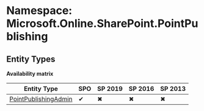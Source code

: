 # Namespace: Microsoft.Online.SharePoint.PointPublishing
## Entity Types

**Availability matrix**

Entity Type | SPO | SP 2019 | SP 2016 | SP 2013
----------|-----|---------|---------|--------
[PointPublishingAdmin](./EntityTypes/PointPublishingAdmin.md) | ✔ | ✖ | ✖ | ✖

